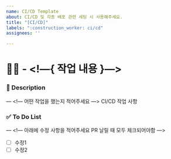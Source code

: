 ```yaml
---
name: CI/CD Template
about: CI/CD 및 각종 배포 관련 세팅 시 사용해주세요.
title: "[CI/CD]"
labels: ":construction_worker: ci/cd"
assignees: ''

---
```


# 👷‍♂️ - <!—{ 작업 내용 }—>

### 📝 Description

—
<!— 어떤 작업을 했는지 적어주세요 —>
CI/CD 작업 사항

### ✅ To Do List 

—
<!— 아래에 수정 사항을 적어주세요 PR 날릴 때 모두 체크되어야함 —>
- [ ] 수정1
- [ ] 수정2
